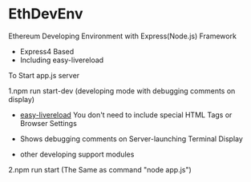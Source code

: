 # EthDevEnv

Ethereum Developing Environment with Express(Node.js) Framework

* Express4 Based 
* Including easy-livereload



To Start app.js server

1.npm run start-dev (developing mode with debugging comments on display)

* [easy-livereload](https://github.com/dai-shi/easy-livereload "easy-livereload")
	You don't need to include special HTML Tags or Browser Settings 

* Shows debugging comments on Server-launching Terminal Display
* other developing support modules

2.npm run start 
(The Same as command "node app.js")
